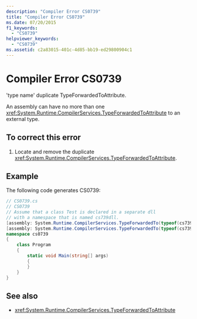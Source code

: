 ```yaml
---
description: "Compiler Error CS0739"
title: "Compiler Error CS0739"
ms.date: 07/20/2015
f1_keywords: 
  - "CS0739"
helpviewer_keywords: 
  - "CS0739"
ms.assetid: c2a83015-401c-4d85-bb19-ed29800904c1
---
```

# Compiler Error CS0739
'type name' duplicate TypeForwardedToAttribute.  
  
 An assembly can have no more than one <xref:System.Runtime.CompilerServices.TypeForwardedToAttribute> to an external type.  
  
## To correct this error  
  
1. Locate and remove the duplicate <xref:System.Runtime.CompilerServices.TypeForwardedToAttribute>.  
  
## Example  
 The following code generates CS0739:  
  
```csharp  
// CS0739.cs  
// CS0739  
// Assume that a class Test is declared in a separate dll  
// with a namespace that is named cs739dll.  
[assembly: System.Runtime.CompilerServices.TypeForwardedTo(typeof(cs739dll.Test))]  
[assembly: System.Runtime.CompilerServices.TypeForwardedTo(typeof(cs739dll.Test))]  
namespace cs0739  
{  
    class Program  
    {  
        static void Main(string[] args)  
        {  
        }  
    }  
}  
```  
  
## See also

- <xref:System.Runtime.CompilerServices.TypeForwardedToAttribute>
